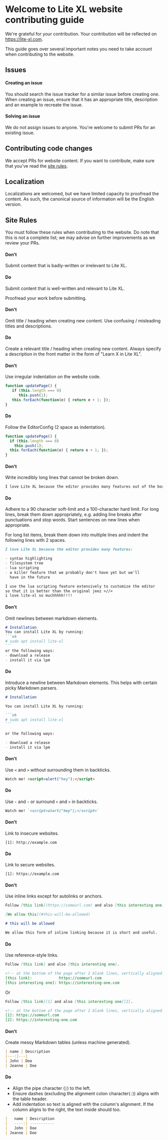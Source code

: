 # Welcome to Lite XL website contributing guide

We're grateful for your contribution. Your contribution will be reflected
on https://lite-xl.com.

This guide goes over several important notes you need to take account when
contributing to the website.

## Issues

#### Creating an issue

You should search the issue tracker for a similar issue before creating one.
When creating an issue, ensure that it has an appropriate title, description
and an example to recreate the issue.

#### Solving an issue

We do not assign issues to anyone.
You're welcome to submit PRs for an existing issue.

## Contributing code changes

We accept PRs for website content. If you want to contribute, make sure
that you've read the [site rules](#site-rules).

## Localization

Localizations are welcomed, but we have limited capacity to proofread the content.
As such, the canonical source of information will be the English version.

## Site Rules

You must follow these rules when contributing to the website.
Do note that this is not a complete list; we may advise on further
improvements as we review your PRs.

#### Don't

Submit content that is badly-written or irrelevant to Lite XL.

#### Do

Submit content that is well-written and relevant to Lite XL.

Proofread your work before submitting.

#### Don't

Omit title / heading when creating new content.
Use confusing / misleading titles and descriptions.

#### Do

Create a relevant title / heading when creating new content.
Always specify a description in the front matter in the form of "Learn X in Lite XL".

#### Don't

Use irregular indentation on the website code.

```js
function updatePage() {
   if (this.length === 0)
      this.push(1);
   this.forEach(function(e) { return e + 1; });
}
```

#### Do

Follow the EditorConfig (2 space as indentation).

```js
function updatePage() {
  if (this.length === 0)
    this.push(1);
  this.forEach(function(e) { return e + 1; });
}
```

#### Don't

Write incredibly long lines that cannot be broken down.

```md
I love Lite XL because the editor provides many features out of the box such as syntax highlighting, filesystem tree and lua scripting which I use extensively to customize the editor to such an extent where it is so much better than the original jeez >//< i love lite-xl so muchhhhh!!!!
```

#### Do

Adhere to a 90 character soft-limit and a 100-character hard limit.
For long lines, break them down appropriately, e.g. adding line breaks
after punctuations and stop words.
Start sentences on new lines when appropriate.

For long list items, break them down into multiple lines
and indent the following lines with 2 spaces.

```md
I love Lite XL because the editor provides many features:

- syntax highlighting
- filesystem tree
- lua scripting
- a killer feature that we probably don't have yet but we'll
  have in the future

I use the lua scripting feature extensively to customize the editor
so that it is better than the original jeez >//<
i love lite-xl so muchhhhh!!!!
```

#### Don't

Omit newlines between markdown elements.

````md
# Installation
You can install Lite XL by running:
```sh
# sudo apt install lite-xl
```
or the following ways:
- download a release
- install it via lpm
````

#### Do

Introduce a newline between Markdown elements.
This helps with certain picky Markdown parsers.

````md
# Installation

You can install Lite XL by running:

```sh
# sudo apt install lite-xl
```

or the following ways:

- download a release
- install it via lpm
````

#### Don't

Use `<` and `>` without surrounding them in backticks.

```md
Watch me! <script>alert("hey");</script>
```

#### Do

Use `‹` and `›` or surround `<` and `>` in backticks.

```md
Watch me! `<script>alert("hey");</script>`
```

#### Don't

Link to insecure websites.

```
[1]: http://example.com
```

#### Do

Link to secure websites.

```
[1]: https://example.com
```

#### Don't

Use inline links except for autolinks or anchors.

```md
Follow [this link](https://someurl.com) and also [this interesting one](https://interesting-one.com).

[We allow this](#this-will-be-allowed)

# this will be allowed

We allow this form of inline linking because it is short and useful.
```

#### Do

Use reference-style links.

```md
Follow [this link] and also [this interesting one].

<!-- at the bottom of the page after 2 blank lines, vertically aligned: -->
[this link]:            https://someurl.com
[this interesting one]: https://interesting-one.com
```

Or

```md
Follow [this link][1] and also [this interesting one][2].

<!-- at the bottom of the page after 2 blank lines, vertically aligned: -->
[1]: https://someurl.com
[2]: https://interesting-one.com
```

#### Don't

Create messy Markdown tables (unless machine generated).

```md
| name | Description
|---:|---|
| John | Doe
| Jeanne | Doe
```

#### Do

- Align the pipe character (`|`) to the left.
- Ensure dashes (excluding the alignment colon character(`:`)) aligns with
  the table header.
- Add indentation so text is aligned with the column's alignment.
  If the column aligns to the right, the text inside should too.

```md
|   name | Description
|   ----:| -----------
|   John | Doe
| Jeanne | Doe
```
